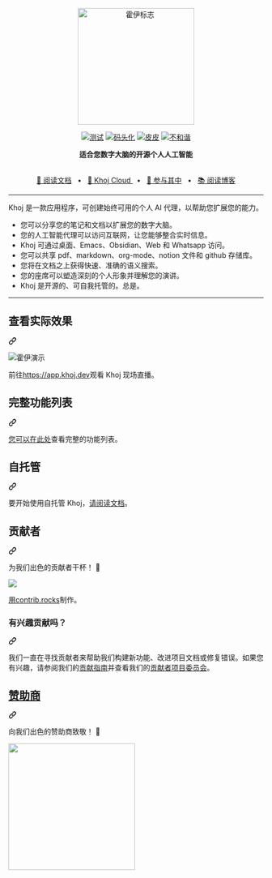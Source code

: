 <div class="Box-sc-g0xbh4-0 bJMeLZ js-snippet-clipboard-copy-unpositioned" data-hpc="true"><article class="markdown-body entry-content container-lg" itemprop="text"><p align="center" dir="auto"><a target="_blank" rel="noopener noreferrer" href="/khoj-ai/khoj/blob/master/src/khoj/interface/web/assets/icons/khoj-logo-sideways-500.png"><img src="/khoj-ai/khoj/raw/master/src/khoj/interface/web/assets/icons/khoj-logo-sideways-500.png" width="230" alt="霍伊标志" style="max-width: 100%;"></a></p>
<div align="center" dir="auto">
<p dir="auto"><a href="https://github.com/khoj-ai/khoj/actions/workflows/test.yml"><img src="https://github.com/khoj-ai/khoj/actions/workflows/test.yml/badge.svg" alt="测试" style="max-width: 100%;"></a>
<a href="https://github.com/khoj-ai/khoj/pkgs/container/khoj"><img src="https://github.com/khoj-ai/khoj/actions/workflows/dockerize.yml/badge.svg" alt="码头化" style="max-width: 100%;"></a>
<a href="https://pypi.org/project/khoj-assistant/" rel="nofollow"><img src="https://github.com/khoj-ai/khoj/actions/workflows/pypi.yml/badge.svg" alt="皮皮" style="max-width: 100%;"></a>
<a target="_blank" rel="noopener noreferrer nofollow" href="https://camo.githubusercontent.com/65ae391e74b560d6102ef567651ec67faf2a85008eed163ea61c089f2ca21023/68747470733a2f2f696d672e736869656c64732e696f2f646973636f72642f313131323036353935363634373238343735363f7374796c653d706c6173746963266c6162656c3d646973636f7264"><img src="https://camo.githubusercontent.com/65ae391e74b560d6102ef567651ec67faf2a85008eed163ea61c089f2ca21023/68747470733a2f2f696d672e736869656c64732e696f2f646973636f72642f313131323036353935363634373238343735363f7374796c653d706c6173746963266c6162656c3d646973636f7264" alt="不和谐" data-canonical-src="https://img.shields.io/discord/1112065956647284756?style=plastic&amp;label=discord" style="max-width: 100%;"></a></p>
</div>
<div align="center" dir="auto">
<b><font style="vertical-align: inherit;"><font style="vertical-align: inherit;">适合您数字大脑的开源个人人工智能</font></font></b>
</div>
<br>
<div align="center" dir="auto">
<p dir="auto"><a href="https://docs.khoj.dev" rel="nofollow"><font style="vertical-align: inherit;"><font style="vertical-align: inherit;">🤖 阅读文档</font></font></a>
<span><font style="vertical-align: inherit;"><font style="vertical-align: inherit;">&nbsp;&nbsp;•&nbsp;&nbsp; </font></font></span>
<a href="https://khoj.dev" rel="nofollow"><font style="vertical-align: inherit;"><font style="vertical-align: inherit;">🏮 Khoj Cloud </font></font></a>
<span><font style="vertical-align: inherit;"><font style="vertical-align: inherit;">&nbsp;&nbsp;•&nbsp;&nbsp; </font></font></span>
<a href="https://discord.gg/BDgyabRM6e" rel="nofollow"><font style="vertical-align: inherit;"><font style="vertical-align: inherit;">💬 参与其中</font></font></a>
<span><font style="vertical-align: inherit;"><font style="vertical-align: inherit;">&nbsp;&nbsp;•&nbsp;&nbsp; </font></font></span>
<a href="https://blog.khoj.dev" rel="nofollow"><font style="vertical-align: inherit;"><font style="vertical-align: inherit;">📚 阅读博客</font></font></a></p>
</div>
<div align="left" dir="auto">
<hr>
<p dir="auto"><font style="vertical-align: inherit;"><font style="vertical-align: inherit;">Khoj 是一款应用程序，可创建始终可用的个人 AI 代理，以帮助您扩展您的能力。</font></font></p>
<ul dir="auto">
<li><font style="vertical-align: inherit;"><font style="vertical-align: inherit;">您可以分享您的笔记和文档以扩展您的数字大脑。</font></font></li>
<li><font style="vertical-align: inherit;"><font style="vertical-align: inherit;">您的人工智能代理可以访问互联网，让您能够整合实时信息。</font></font></li>
<li><font style="vertical-align: inherit;"><font style="vertical-align: inherit;">Khoj 可通过桌面、Emacs、Obsidian、Web 和 Whatsapp 访问。</font></font></li>
<li><font style="vertical-align: inherit;"><font style="vertical-align: inherit;">您可以共享 pdf、markdown、org-mode、notion 文件和 github 存储库。</font></font></li>
<li><font style="vertical-align: inherit;"><font style="vertical-align: inherit;">您将在文档之上获得快速、准确的语义搜索。</font></font></li>
<li><font style="vertical-align: inherit;"><font style="vertical-align: inherit;">您的座席可以塑造深刻的个人形象并理解您的演讲。</font></font></li>
<li><font style="vertical-align: inherit;"><font style="vertical-align: inherit;">Khoj 是开源的、可自我托管的。总是。</font></font></li>
</ul>
<hr>
</div>
<div class="markdown-heading" dir="auto"><h2 tabindex="-1" class="heading-element" dir="auto"><font style="vertical-align: inherit;"><font style="vertical-align: inherit;">查看实际效果</font></font></h2><a id="user-content-see-it-in-action" class="anchor" aria-label="永久链接：查看实际效果" href="#see-it-in-action"><svg class="octicon octicon-link" viewBox="0 0 16 16" version="1.1" width="16" height="16" aria-hidden="true"><path d="m7.775 3.275 1.25-1.25a3.5 3.5 0 1 1 4.95 4.95l-2.5 2.5a3.5 3.5 0 0 1-4.95 0 .751.751 0 0 1 .018-1.042.751.751 0 0 1 1.042-.018 1.998 1.998 0 0 0 2.83 0l2.5-2.5a2.002 2.002 0 0 0-2.83-2.83l-1.25 1.25a.751.751 0 0 1-1.042-.018.751.751 0 0 1-.018-1.042Zm-4.69 9.64a1.998 1.998 0 0 0 2.83 0l1.25-1.25a.751.751 0 0 1 1.042.018.751.751 0 0 1 .018 1.042l-1.25 1.25a3.5 3.5 0 1 1-4.95-4.95l2.5-2.5a3.5 3.5 0 0 1 4.95 0 .751.751 0 0 1-.018 1.042.751.751 0 0 1-1.042.018 1.998 1.998 0 0 0-2.83 0l-2.5 2.5a1.998 1.998 0 0 0 0 2.83Z"></path></svg></a></div>
<p dir="auto"><animated-image data-catalyst=""><a target="_blank" rel="noopener noreferrer" href="https://github.com/khoj-ai/khoj/blob/master/documentation/assets/img/using_khoj_for_studying.gif?raw=true" data-target="animated-image.originalLink"><img src="https://github.com/khoj-ai/khoj/raw/master/documentation/assets/img/using_khoj_for_studying.gif?raw=true" alt="霍伊演示" style="max-width: 100%; display: inline-block;" data-target="animated-image.originalImage"></a>
       
<p dir="auto"><font style="vertical-align: inherit;"><font style="vertical-align: inherit;">前往</font></font><a href="https://app.khoj.dev" rel="nofollow"><font style="vertical-align: inherit;"><font style="vertical-align: inherit;">https://app.khoj.dev</font></font></a><font style="vertical-align: inherit;"><font style="vertical-align: inherit;">观看 Khoj 现场直播。</font></font></p>
<div class="markdown-heading" dir="auto"><h2 tabindex="-1" class="heading-element" dir="auto"><font style="vertical-align: inherit;"><font style="vertical-align: inherit;">完整功能列表</font></font></h2><a id="user-content-full-feature-list" class="anchor" aria-label="永久链接：完整功能列表" href="#full-feature-list"><svg class="octicon octicon-link" viewBox="0 0 16 16" version="1.1" width="16" height="16" aria-hidden="true"><path d="m7.775 3.275 1.25-1.25a3.5 3.5 0 1 1 4.95 4.95l-2.5 2.5a3.5 3.5 0 0 1-4.95 0 .751.751 0 0 1 .018-1.042.751.751 0 0 1 1.042-.018 1.998 1.998 0 0 0 2.83 0l2.5-2.5a2.002 2.002 0 0 0-2.83-2.83l-1.25 1.25a.751.751 0 0 1-1.042-.018.751.751 0 0 1-.018-1.042Zm-4.69 9.64a1.998 1.998 0 0 0 2.83 0l1.25-1.25a.751.751 0 0 1 1.042.018.751.751 0 0 1 .018 1.042l-1.25 1.25a3.5 3.5 0 1 1-4.95-4.95l2.5-2.5a3.5 3.5 0 0 1 4.95 0 .751.751 0 0 1-.018 1.042.751.751 0 0 1-1.042.018 1.998 1.998 0 0 0-2.83 0l-2.5 2.5a1.998 1.998 0 0 0 0 2.83Z"></path></svg></a></div>
<p dir="auto"><font style="vertical-align: inherit;"></font><a href="https://docs.khoj.dev/category/features" rel="nofollow"><font style="vertical-align: inherit;"><font style="vertical-align: inherit;">您可以在此处</font></font></a><font style="vertical-align: inherit;"><font style="vertical-align: inherit;">查看完整的功能列表</font><font style="vertical-align: inherit;">。</font></font></p>
<div class="markdown-heading" dir="auto"><h2 tabindex="-1" class="heading-element" dir="auto"><font style="vertical-align: inherit;"><font style="vertical-align: inherit;">自托管</font></font></h2><a id="user-content-self-host" class="anchor" aria-label="永久链接：自托管" href="#self-host"><svg class="octicon octicon-link" viewBox="0 0 16 16" version="1.1" width="16" height="16" aria-hidden="true"><path d="m7.775 3.275 1.25-1.25a3.5 3.5 0 1 1 4.95 4.95l-2.5 2.5a3.5 3.5 0 0 1-4.95 0 .751.751 0 0 1 .018-1.042.751.751 0 0 1 1.042-.018 1.998 1.998 0 0 0 2.83 0l2.5-2.5a2.002 2.002 0 0 0-2.83-2.83l-1.25 1.25a.751.751 0 0 1-1.042-.018.751.751 0 0 1-.018-1.042Zm-4.69 9.64a1.998 1.998 0 0 0 2.83 0l1.25-1.25a.751.751 0 0 1 1.042.018.751.751 0 0 1 .018 1.042l-1.25 1.25a3.5 3.5 0 1 1-4.95-4.95l2.5-2.5a3.5 3.5 0 0 1 4.95 0 .751.751 0 0 1-.018 1.042.751.751 0 0 1-1.042.018 1.998 1.998 0 0 0-2.83 0l-2.5 2.5a1.998 1.998 0 0 0 0 2.83Z"></path></svg></a></div>
<p dir="auto"><font style="vertical-align: inherit;"><font style="vertical-align: inherit;">要开始使用自托管 Khoj，</font></font><a href="https://docs.khoj.dev/get-started/setup" rel="nofollow"><font style="vertical-align: inherit;"><font style="vertical-align: inherit;">请阅读文档</font></font></a><font style="vertical-align: inherit;"><font style="vertical-align: inherit;">。</font></font></p>
<div class="markdown-heading" dir="auto"><h2 tabindex="-1" class="heading-element" dir="auto"><font style="vertical-align: inherit;"><font style="vertical-align: inherit;">贡献者</font></font></h2><a id="user-content-contributors" class="anchor" aria-label="永久链接：贡献者" href="#contributors"><svg class="octicon octicon-link" viewBox="0 0 16 16" version="1.1" width="16" height="16" aria-hidden="true"><path d="m7.775 3.275 1.25-1.25a3.5 3.5 0 1 1 4.95 4.95l-2.5 2.5a3.5 3.5 0 0 1-4.95 0 .751.751 0 0 1 .018-1.042.751.751 0 0 1 1.042-.018 1.998 1.998 0 0 0 2.83 0l2.5-2.5a2.002 2.002 0 0 0-2.83-2.83l-1.25 1.25a.751.751 0 0 1-1.042-.018.751.751 0 0 1-.018-1.042Zm-4.69 9.64a1.998 1.998 0 0 0 2.83 0l1.25-1.25a.751.751 0 0 1 1.042.018.751.751 0 0 1 .018 1.042l-1.25 1.25a3.5 3.5 0 1 1-4.95-4.95l2.5-2.5a3.5 3.5 0 0 1 4.95 0 .751.751 0 0 1-.018 1.042.751.751 0 0 1-1.042.018 1.998 1.998 0 0 0-2.83 0l-2.5 2.5a1.998 1.998 0 0 0 0 2.83Z"></path></svg></a></div>
<p dir="auto"><font style="vertical-align: inherit;"><font style="vertical-align: inherit;">为我们出色的贡献者干杯！ 🎉</font></font></p>
<a href="https://github.com/khoj-ai/khoj/graphs/contributors">
  <img src="https://camo.githubusercontent.com/dc1cd313939d24f7f8c709e6fa7b8da0d7d33f26c8dc36c3b04d1ba2d620be85/68747470733a2f2f636f6e747269622e726f636b732f696d6167653f7265706f3d6b686f6a2d61692f6b686f6a" data-canonical-src="https://contrib.rocks/image?repo=khoj-ai/khoj" style="max-width: 100%;">
</a>
<p dir="auto"><font style="vertical-align: inherit;"></font><a href="https://contrib.rocks" rel="nofollow"><font style="vertical-align: inherit;"><font style="vertical-align: inherit;">用contrib.rocks</font></font></a><font style="vertical-align: inherit;"><font style="vertical-align: inherit;">制作</font><font style="vertical-align: inherit;">。</font></font></p>
<div class="markdown-heading" dir="auto"><h3 tabindex="-1" class="heading-element" dir="auto"><font style="vertical-align: inherit;"><font style="vertical-align: inherit;">有兴趣贡献吗？</font></font></h3><a id="user-content-interested-in-contributing" class="anchor" aria-label="永久链接：有兴趣贡献吗？" href="#interested-in-contributing"><svg class="octicon octicon-link" viewBox="0 0 16 16" version="1.1" width="16" height="16" aria-hidden="true"><path d="m7.775 3.275 1.25-1.25a3.5 3.5 0 1 1 4.95 4.95l-2.5 2.5a3.5 3.5 0 0 1-4.95 0 .751.751 0 0 1 .018-1.042.751.751 0 0 1 1.042-.018 1.998 1.998 0 0 0 2.83 0l2.5-2.5a2.002 2.002 0 0 0-2.83-2.83l-1.25 1.25a.751.751 0 0 1-1.042-.018.751.751 0 0 1-.018-1.042Zm-4.69 9.64a1.998 1.998 0 0 0 2.83 0l1.25-1.25a.751.751 0 0 1 1.042.018.751.751 0 0 1 .018 1.042l-1.25 1.25a3.5 3.5 0 1 1-4.95-4.95l2.5-2.5a3.5 3.5 0 0 1 4.95 0 .751.751 0 0 1-.018 1.042.751.751 0 0 1-1.042.018 1.998 1.998 0 0 0-2.83 0l-2.5 2.5a1.998 1.998 0 0 0 0 2.83Z"></path></svg></a></div>
<p dir="auto"><font style="vertical-align: inherit;"><font style="vertical-align: inherit;">我们一直在寻找贡献者来帮助我们构建新功能、改进项目文档或修复错误。如果您有兴趣，请参阅我们的</font></font><a href="https://docs.khoj.dev/contributing/development" rel="nofollow"><font style="vertical-align: inherit;"><font style="vertical-align: inherit;">贡献指南</font></font></a><font style="vertical-align: inherit;"><font style="vertical-align: inherit;">并查看我们的</font></font><a href="https://github.com/orgs/khoj-ai/projects/4"><font style="vertical-align: inherit;"><font style="vertical-align: inherit;">贡献者项目委员会</font></font></a><font style="vertical-align: inherit;"><font style="vertical-align: inherit;">。</font></font></p>
<div class="markdown-heading" dir="auto"><h2 tabindex="-1" class="heading-element" dir="auto"><a href="https://github.com/sponsors/khoj-ai"><font style="vertical-align: inherit;"><font style="vertical-align: inherit;">赞助商</font></font></a></h2><a id="user-content-sponsors" class="anchor" aria-label="永久链接：赞助商" href="#sponsors"><svg class="octicon octicon-link" viewBox="0 0 16 16" version="1.1" width="16" height="16" aria-hidden="true"><path d="m7.775 3.275 1.25-1.25a3.5 3.5 0 1 1 4.95 4.95l-2.5 2.5a3.5 3.5 0 0 1-4.95 0 .751.751 0 0 1 .018-1.042.751.751 0 0 1 1.042-.018 1.998 1.998 0 0 0 2.83 0l2.5-2.5a2.002 2.002 0 0 0-2.83-2.83l-1.25 1.25a.751.751 0 0 1-1.042-.018.751.751 0 0 1-.018-1.042Zm-4.69 9.64a1.998 1.998 0 0 0 2.83 0l1.25-1.25a.751.751 0 0 1 1.042.018.751.751 0 0 1 .018 1.042l-1.25 1.25a3.5 3.5 0 1 1-4.95-4.95l2.5-2.5a3.5 3.5 0 0 1 4.95 0 .751.751 0 0 1-.018 1.042.751.751 0 0 1-1.042.018 1.998 1.998 0 0 0-2.83 0l-2.5 2.5a1.998 1.998 0 0 0 0 2.83Z"></path></svg></a></div>
<p dir="auto"><font style="vertical-align: inherit;"><font style="vertical-align: inherit;">向我们出色的赞助商致敬！ 🌈</font></font></p>
<a href="http://github.com/beekeeb">
  <img src="https://raw.githubusercontent.com/beekeeb/piantor/main/docs/beekeeb.png" width="250/" style="max-width: 100%;">
</a>
</article></div>
